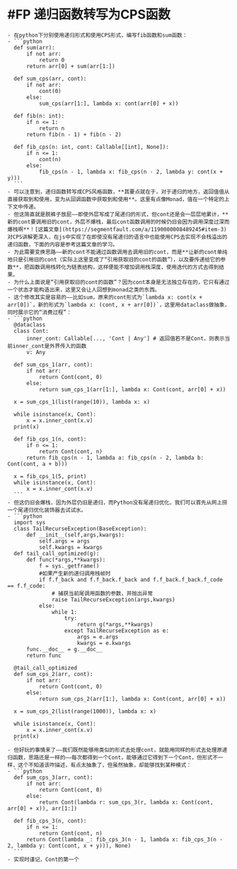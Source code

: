 # #FP 递归函数转写为CPS函数
	- 在python下分别使用递归形式和使用CPS形式，编写fib函数和sum函数：
	- ```python
	  def sum(arr):
	      if not arr:
	          return 0
	      return arr[0] + sum(arr[1:])
	  
	  def sum_cps(arr, cont):
	      if not arr:
	          cont(0)
	      else:
	          sum_cps(arr[1:], lambda x: cont(arr[0] + x))
	          
	  def fib(n: int):
	      if n <= 1:
	          return n
	      return fib(n - 1) + fib(n - 2)
	  
	  def fib_cps(n: int, cont: Callable[[int], None]):
	      if n <= 1:
	          cont(n)
	      else:
	          fib_cps(n - 1, lambda x: fib_cps(n - 2, lambda y: cont(x + y)))
	  ```
	- 可以注意到，递归函数转写成CPS风格函数，**其要点就在于，对于递归的地方，返回值值从直接获取到和使用，变为从回调函数中获取到和使用**。这里有点像Monad，值在一个特定的上下文中传递。
	- 但这简直就是脱裤子放屁——即使外层写成了尾递归的形式，但cont还是会一层层地累计，**新的cont要调用旧的cont，外层不爆栈，最后cont函数调用的时候仍旧会因为调用深度过深而爆栈啊**！[这篇文章](https://segmentfault.com/a/1190000008489245#item-3)对CPS讲解更深入，在js中实现了在即使没有尾递归的语言中也能使用CPS去实现不会栈溢出的递归函数，下面的内容是参考这篇文章的学习。
	- 为此需要变换思路——新的cont不能通过函数调用去调用旧的cont，而是**让新的cont单纯地只是引用旧的cont（实际上这里变成了“引用获取旧的cont的函数”），以及要传递给它的参数**，把函数调用栈转化为链表结构，这样便能不增加调用栈深度，使用迭代的方式去得到结果。
	- 为什么上面说是“引用获取旧的cont的函数”？因为cont本身是无法独立存在的，它只有通过一个状态才能构造出来，这里又会让人回想到monad之类的东西。
	- 这个修改其实是容易的——比如sum，原来的cont形式为`lambda x: cont(x + arr[0])`，新的形式为`lambda x: (cont, x + arr[0])`，这里用dataclass做抽象，同时展示它的“消费过程”：
	- ```python
	  @dataclass
	  class Cont:
	      inner_cont: Callable[..., 'Cont | Any'] # 返回值若不是Cont，则表示当前inner_cont是外界传入的函数
	      v: Any
	  
	  def sum_cps_1(arr, cont):
	      if not arr:
	          return Cont(cont, 0)
	      else:
	          return sum_cps_1(arr[1:], lambda x: Cont(cont, arr[0] + x))
	  
	  x = sum_cps_1(list(range(10)), lambda x: x)
	  
	  while isinstance(x, Cont):
	      x = x.inner_cont(x.v)
	  print(x)
	  
	  def fib_cps_1(n, cont):
	      if n <= 1:
	          return Cont(cont, n)
	      return fib_cps(n - 1, lambda a: fib_cps(n - 2, lambda b: Cont(cont, a + b)))
	  
	  x = fib_cps_1(5, print)
	  while isinstance(x, Cont):
	      x = x.inner_cont(x.v)
	  ```
	- 但这仍旧会爆栈，因为外层仍旧是递归，而Python没有尾递归优化，我们可以首先从网上捞一个尾递归优化装饰器去试试水。
	- ```python
	  import sys
	  class TailRecurseException(BaseException):
	      def __init__(self,args,kwargs):
	          self.args = args
	          self.kwargs = kwargs
	  def tail_call_optimized(g):
	      def func(*args,**kwargs):
	          f = sys._getframe()
	          #如果产生新的递归调用栈帧时
	          if f.f_back and f.f_back.f_back and f.f_back.f_back.f_code == f.f_code:
	              # 捕获当前尾调用函数的参数，并抛出异常
	              raise TailRecurseException(args,kwargs)
	          else:
	              while 1:
	                  try:
	                      return g(*args,**kwargs)
	                  except TailRecurseException as e:
	                      args = e.args
	                      kwargs = e.kwargs
	      func.__doc__ = g.__doc__
	      return func
	  
	  @tail_call_optimized
	  def sum_cps_2(arr, cont):
	      if not arr:
	          return Cont(cont, 0)
	      else:
	          return sum_cps_2(arr[1:], lambda x: Cont(cont, arr[0] + x))
	        
	  x = sum_cps_2(list(range(1000)), lambda x: x)
	  
	  while isinstance(x, Cont):
	      x = x.inner_cont(x.v)
	  print(x)
	  ```
	- 但好玩的事情来了——我们既然能够用类似的形式去处理cont，就能用同样的形式去处理原递归函数，思路还是一样的——每次都得到一个Cont，能够通过它得到下一个Cont，但形式不一样，这个不知道该咋描述，有点太抽象了，但虽然抽象，却能够找到某种模式：
	- ```python
	  def sum_cps_3(arr, cont):
	      if not arr:
	          return Cont(cont, 0)
	      else:
	          return Cont(lambda r: sum_cps_3(r, lambda x: Cont(cont, arr[0] + x)), arr[1:])
	        
	  def fib_cps_3(n, cont):
	      if n <= 1:
	          return Cont(cont, n)
	      return Cont(lambda _: fib_cps_3(n - 1, lambda x: fib_cps_3(n - 2, lambda y: Cont(cont, x + y))), None)
	  ```
	- 实现时谨记，Cont的第一个